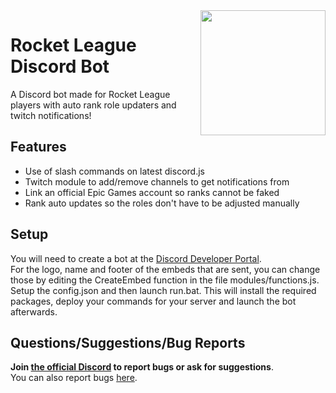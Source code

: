 <img align="right" src="https://i.imgur.com/RSkj6Xa.png" height="200" width="200">

# Rocket League Discord Bot

A Discord bot made for Rocket League players with auto rank role updaters and twitch notifications!

## Features
  * Use of slash commands on latest discord.js
  * Twitch module to add/remove channels to get notifications from
  * Link an official Epic Games account so ranks cannot be faked
  * Rank auto updates so the roles don't have to be adjusted manually

## Setup
You will need to create a bot at the [Discord Developer Portal](https://discord.com/developers/applications).<br>
For the logo, name and footer of the embeds that are sent, you can change those by editing the CreateEmbed function in the file modules/functions.js.<br>
Setup the config.json and then launch run.bat. This will install the required packages, deploy your commands for your server and launch the bot afterwards.

## Questions/Suggestions/Bug Reports
**Join [the official Discord](https://discord.gg/6M9hY3gtxW) to report bugs or ask for suggestions**.<br>
You can also report bugs [here](https://github.com/jaoryx/RocketLeagueBot/issues).
